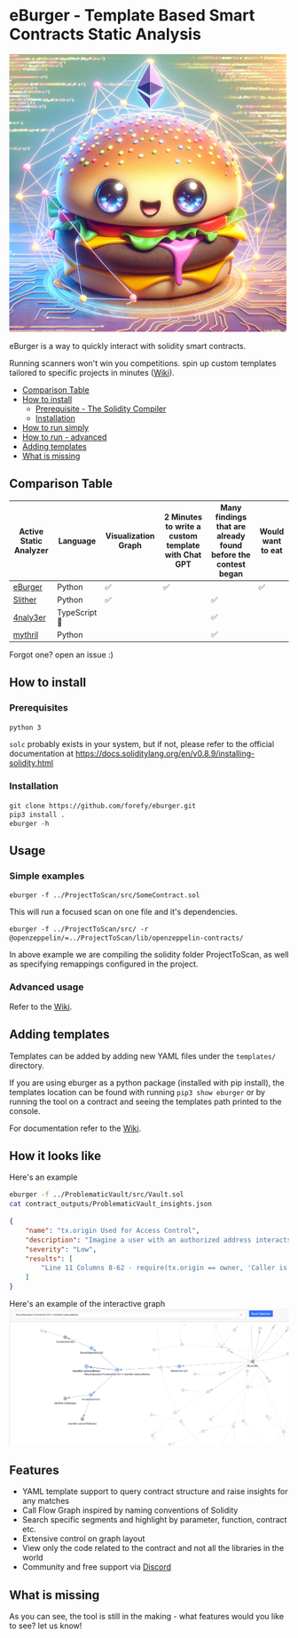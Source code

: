 # eBurger - Template Based Smart Contracts Static Analysis
<img src="static/eburger.png?raw=true" alt="eBurger" width="500"/>

eBurger is a way to quickly interact with solidity smart contracts.

Running scanners won't win you competitions. spin up custom templates tailored to specific projects in minutes ([Wiki](https://github.com/forefy/eburger/wiki)).

- [Comparison Table](#comparison-table)
- [How to install](#how-to-install)
    - [Prerequisite - The Solidity Compiler](#prerequisite---the-solidity-compiler)
    - [Installation](#installation)
- [How to run simply](#how-to-run-simply)
- [How to run - advanced](#how-to-run---advanced)
- [Adding templates](#adding-templates)
- [What is missing](#what-is-missing)



## Comparison Table
| Active Static Analyzer                                 | Language        | Visualization Graph    | 2 Minutes to write a custom template with Chat GPT    | Many findings that are already found before the contest began | Would want to eat |
|--------------------------------------------------------|-----------------|------------------------|-------------------------------------------------------|---------------------------------------------------------------|-------------------|
| [eBurger](https://github.com/forefy/eburger)           | Python          | ✅                     | ✅                                                    |                                                               | ✅                |
| [Slither](https://github.com/crytic/slither)           | Python          | ✅                     |                                                       | ✅                                                            |                   |
| [4naly3er](https://github.com/Picodes/4naly3er)        | TypeScript 🤮   |                        |                                                       | ✅                                                            |                   |
| [mythril](https://github.com/Consensys/mythril)        | Python          |                        |                                                       | ✅                                                            |                   |

Forgot one? open an issue :)

## How to install
### Prerequisites
`python 3`

`solc` probably exists in your system, but if not, please refer to the official documentation at https://docs.soliditylang.org/en/v0.8.9/installing-solidity.html


### Installation
```
git clone https://github.com/forefy/eburger.git
pip3 install .
eburger -h
```

## Usage

### Simple examples
```
eburger -f ../ProjectToScan/src/SomeContract.sol
```
This will run a focused scan on one file and it's dependencies.


```
eburger -f ../ProjectToScan/src/ -r @openzeppelin/=../ProjectToScan/lib/openzeppelin-contracts/
```
In above example we are compiling the solidity folder ProjectToScan, as well as specifying remappings configured in the project.


### Advanced usage
Refer to the [Wiki](https://github.com/forefy/eburger/wiki/Advanced-usage).


## Adding templates
Templates can be added by adding new YAML files under the `templates/` directory.

If you are using eburger as a python package (installed with pip install), the templates location can be found with running `pip3 show eburger` or by running the tool on a contract and seeing the templates path printed to the console.

For documentation refer to the [Wiki](https://github.com/forefy/eburger/wiki/Templates).


## How it looks like
Here's an example
```bash
eburger -f ../ProblematicVault/src/Vault.sol
cat contract_outputs/ProblematicVault_insights.json
```
```json
{
    "name": "tx.origin Used for Access Control",
    "description": "Imagine a user with an authorized address interacts with a malicious contract. This malicious contract then calls your contract that uses tx.origin for authentication. Since tx.origin will refer to the user's address (the original sender of the transaction), the malicious contract might gain unauthorized access.",
    "severity": "Low",
    "results": [
        "Line 11 Columns 8-62 - require(tx.origin == owner, 'Caller is not the owner')"
    ]
}
```


Here's an example of the interactive graph
![eBurger](static/network_graph.png?raw=true "eBurger Network Graph")


## Features
- YAML template support to query contract structure and raise insights for any matches
- Call Flow Graph inspired by naming conventions of Solidity
- Search specific segments and highlight by parameter, function, contract etc.
- Extensive control on graph layout
- View only the code related to the contract and not all the libraries in the world
- Community and free support via [Discord](discord.gg/WaVMpBtxdB)


## What is missing
As you can see, the tool is still in the making - what features would you like to see? let us know!